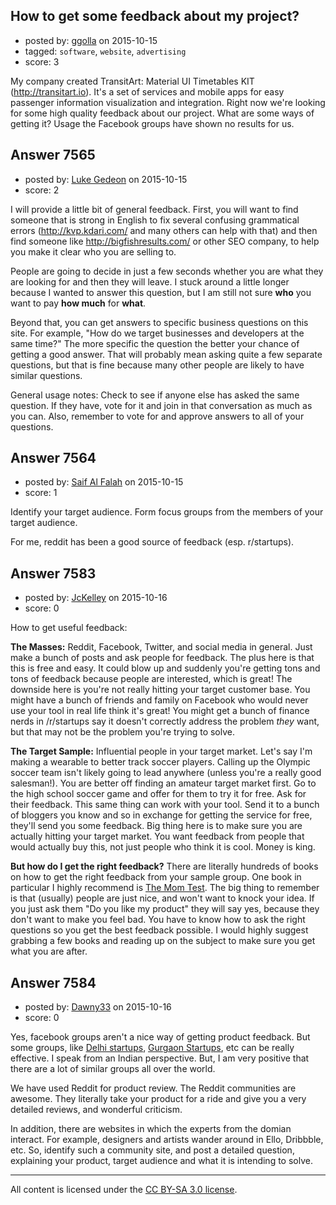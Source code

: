 ## How to get some feedback about my project?

- posted by: [ggolla](https://stackexchange.com/users/7127094/ggolla) on 2015-10-15
- tagged: `software`, `website`, `advertising`
- score: 3

<p>My company created TransitArt: Material UI Timetables KIT (<a href="http://transitart.io" rel="nofollow">http://transitart.io</a>). It's a set of services and mobile apps for easy passenger information visualization and integration. Right now we're looking for some high quality feedback about our project. What are some ways of getting it? Usage the Facebook groups have shown no results for us.</p>



## Answer 7565

- posted by: [Luke Gedeon](https://stackexchange.com/users/1119600/luke-gedeon) on 2015-10-15
- score: 2

<p>I will provide a little bit of general feedback. First, you will want to find someone that is strong in English to fix several confusing grammatical errors (<a href="http://kvp.kdari.com/" rel="nofollow">http://kvp.kdari.com/</a> and many others can help with that) and then find someone like <a href="http://bigfishresults.com/" rel="nofollow">http://bigfishresults.com/</a> or other SEO company, to help you make it clear who you are selling to.</p>

<p>People are going to decide in just a few seconds whether you are what they are looking for and then they will leave. I stuck around a little longer because I wanted to answer this question, but I am still not sure <strong>who</strong> you want to pay <strong>how much</strong> for <strong>what</strong>.</p>

<p>Beyond that, you can get answers to specific business questions on this site. For example, "How do we target businesses and developers at the same time?" The more specific the question the better your chance of getting a good answer. That will probably mean asking quite a few separate questions, but that is fine because many other people are likely to have similar questions.</p>

<p>General usage notes: Check to see if anyone else has asked the same question. If they have, vote for it and join in that conversation as much as you can. Also, remember to vote for and approve answers to all of your questions.</p>



## Answer 7564

- posted by: [Saif Al Falah](https://stackexchange.com/users/1405882/saif-al-falah) on 2015-10-15
- score: 1

<p>Identify your target audience. Form focus groups from the members of your target audience.</p>

<p>For me, reddit has been a good source of feedback (esp. r/startups).</p>



## Answer 7583

- posted by: [JcKelley](https://stackexchange.com/users/2772386/jckelley) on 2015-10-16
- score: 0

<p>How to get useful feedback:</p>

<p><strong>The Masses:</strong>
Reddit, Facebook, Twitter, and social media in general. Just make a bunch of posts and ask people for feedback. The plus here is that this is free and easy. It could blow up and suddenly you're getting tons and tons of feedback because people are interested, which is great! The downside here is you're not really hitting your target customer base. You might have a bunch of friends and family on Facebook who would never use your tool in real life think it's great! You might get a bunch of finance nerds in /r/startups say it doesn't correctly address the problem <em>they</em> want, but that may not be the problem you're trying to solve.</p>

<p><strong>The Target Sample:</strong>
Influential people in your target market. Let's say I'm making a wearable to better track soccer players. Calling up the Olympic soccer team isn't likely going to lead anywhere (unless you're a really good salesman!). You are better off finding an amateur target market first. Go to the high school soccer game and offer for them to try it for free. Ask for their feedback. This same thing can work with your tool. Send it to a bunch of bloggers you know and so in exchange for getting the service for free, they'll send you some feedback. Big thing here is to make sure you are actually hitting your target market. You want feedback from people that would actually buy this, not just people who think it is cool. Money is king.</p>

<p><strong>But how do I get the right feedback?</strong>
There are literally hundreds of books on how to get the right feedback from your sample group. One book in particular I highly recommend is <a href="http://www.momtestbook.com/" rel="nofollow">The Mom Test</a>. The big thing to remember is that (usually) people are just nice, and won't want to knock your idea. If you just ask them "Do you like my product" they will say yes, because they don't want to make you feel bad. You have to know how to ask the right questions so you get the best feedback possible. I would highly suggest grabbing a few books and reading up on the subject to make sure you get what you are after.</p>



## Answer 7584

- posted by: [Dawny33](https://stackexchange.com/users/6444670/dawny33) on 2015-10-16
- score: 0

<p>Yes, facebook groups aren't a nice way of getting product feedback. But some groups, like <a href="https://www.facebook.com/groups/delhistartups/" rel="nofollow">Delhi startups</a>, <a href="https://www.facebook.com/groups/252440671604769/?ref=br_rs" rel="nofollow">Gurgaon Startups</a>, etc can be really effective. I speak from an Indian perspective. But, I am very positive that there are a lot of similar groups all over the world.</p>

<p>We have used Reddit for product review. The Reddit communities are awesome. They literally take your product for a ride and give you a very detailed reviews, and wonderful criticism.</p>

<p>In addition, there are websites in which the experts from the domian interact. For example, designers and artists wander around in Ello, Dribbble, etc. So, identify such a community site, and post a detailed question, explaining your product, target audience and what it is intending to solve.</p>




---

All content is licensed under the [CC BY-SA 3.0 license](https://creativecommons.org/licenses/by-sa/3.0/).
